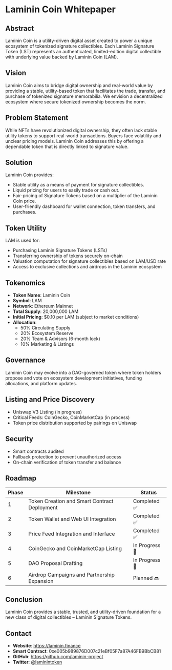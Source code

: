 # Laminin Coin Whitepaper

## Abstract
Laminin Coin is a utility-driven digital asset created to power a unique ecosystem of tokenized signature collectibles. Each Laminin Signature Token (LST) represents an authenticated, limited-edition digital collectible with underlying value backed by Laminin Coin (LAM).

## Vision
Laminin Coin aims to bridge digital ownership and real-world value by providing a stable, utility-based token that facilitates the trade, transfer, and purchase of tokenized signature memorabilia. We envision a decentralized ecosystem where secure tokenized ownership becomes the norm.

## Problem Statement
While NFTs have revolutionized digital ownership, they often lack stable utility tokens to support real-world transactions. Buyers face volatility and unclear pricing models. Laminin Coin addresses this by offering a dependable token that is directly linked to signature value.

## Solution
Laminin Coin provides:
- Stable utility as a means of payment for signature collectibles.
- Liquid pricing for users to easily trade or cash out.
- Fair-pricing of Signature Tokens based on a multiplier of the Laminin Coin price.
- User-friendly dashboard for wallet connection, token transfers, and purchases.

## Token Utility
LAM is used for:
- Purchasing Laminin Signature Tokens (LSTs)
- Transferring ownership of tokens securely on-chain
- Valuation computation for signature collectibles based on LAM/USD rate
- Access to exclusive collections and airdrops in the Laminin ecosystem

## Tokenomics
- **Token Name**: Laminin Coin  
- **Symbol**: LAM  
- **Network**: Ethereum Mainnet  
- **Total Supply**: 20,000,000 LAM  
- **Initial Pricing**: $0.10 per LAM (subject to market conditions)  
- **Allocation**:
  - 50% Circulating Supply
  - 20% Ecosystem Reserve
  - 20% Team & Advisors (6-month lock)
  - 10% Marketing & Listings

## Governance
Laminin Coin may evolve into a DAO-governed token where token holders propose and vote on ecosystem development initiatives, funding allocations, and platform updates.

## Listing and Price Discovery
- Uniswap V3 Listing (in progress)
- Critical Feeds: CoinGecko, CoinMarketCap (in process)
- Token price distribution supported by pairings on Uniswap

## Security
- Smart contracts audited
- Fallback protection to prevent unauthorized access
- On-chain verification of token transfer and balance

## Roadmap

| Phase | Milestone                                         | Status         |
|-------|---------------------------------------------------|----------------|
| 1     | Token Creation and Smart Contract Deployment      | Completed ✅   |
| 2     | Token Wallet and Web UI Integration               | Completed ✅   |
| 3     | Price Feed Integration and Interface              | Completed ✅   |
| 4     | CoinGecko and CoinMarketCap Listing               | In Progress 🔄 |
| 5     | DAO Proposal Drafting                             | In Progress 🔄 |
| 6     | Airdrop Campaigns and Partnership Expansion       | Planned 🔜     |

## Conclusion
Laminin Coin provides a stable, trusted, and utility-driven foundation for a new class of digital collectibles – Laminin Signature Tokens.

## Contact
- **Website**: https://laminin.finance  
- **Smart Contract**:  0xe005b989876D007c21eBf05F7a87A46FB9BbCB81  
- **GitHub**: https://github.com/laminin-project  
- **Twitter**: [@laminintoken](https://twitter.com/laminintoken)

